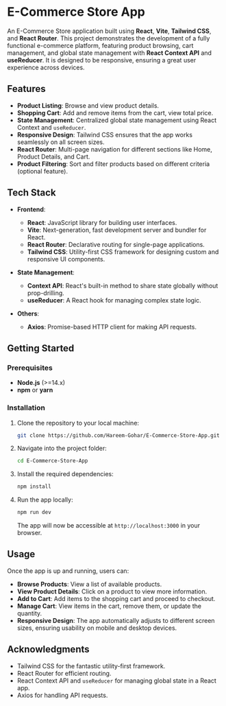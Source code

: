# E-Commerce Store App

An E-Commerce Store application built using **React**, **Vite**, **Tailwind CSS**, and **React Router**. This project demonstrates the development of a fully functional e-commerce platform, featuring product browsing, cart management, and global state management with **React Context API** and **useReducer**. It is designed to be responsive, ensuring a great user experience across devices.

## Features

- **Product Listing**: Browse and view product details.
- **Shopping Cart**: Add and remove items from the cart, view total price.
- **State Management**: Centralized global state management using React Context and `useReducer`.
- **Responsive Design**: Tailwind CSS ensures that the app works seamlessly on all screen sizes.
- **React Router**: Multi-page navigation for different sections like Home, Product Details, and Cart.
- **Product Filtering**: Sort and filter products based on different criteria (optional feature).

## Tech Stack

- **Frontend**: 
  - **React**: JavaScript library for building user interfaces.
  - **Vite**: Next-generation, fast development server and bundler for React.
  - **React Router**: Declarative routing for single-page applications.
  - **Tailwind CSS**: Utility-first CSS framework for designing custom and responsive UI components.
  
- **State Management**:
  - **Context API**: React's built-in method to share state globally without prop-drilling.
  - **useReducer**: A React hook for managing complex state logic.

- **Others**:
  - **Axios**: Promise-based HTTP client for making API requests.

## Getting Started

### Prerequisites

- **Node.js** (>=14.x)
- **npm** or **yarn**

### Installation

1. Clone the repository to your local machine:
    ```bash
    git clone https://github.com/Hareem-Gohar/E-Commerce-Store-App.git
    ```

2. Navigate into the project folder:
    ```bash
    cd E-Commerce-Store-App
    ```

3. Install the required dependencies:
    ```bash
    npm install
    ```

4. Run the app locally:
    ```bash
    npm run dev
    ```

   The app will now be accessible at `http://localhost:3000` in your browser.

## Usage

Once the app is up and running, users can:

- **Browse Products**: View a list of available products.
- **View Product Details**: Click on a product to view more information.
- **Add to Cart**: Add items to the shopping cart and proceed to checkout.
- **Manage Cart**: View items in the cart, remove them, or update the quantity.
- **Responsive Design**: The app automatically adjusts to different screen sizes, ensuring usability on mobile and desktop devices.

## Acknowledgments

- Tailwind CSS for the fantastic utility-first framework.
- React Router for efficient routing.
- React Context API and `useReducer` for managing global state in a React app.
- Axios for handling API requests.



